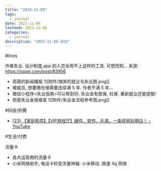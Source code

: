 ```yaml
---
title: "2023-11-09"
tags:
  - journal
date: 2023-11-09
lastmod: 2023-12-06
categories:
  - journal
description: "2023-11-09 日记"
---
```


#lines

作者失业. 设计制度,app 的人完全用不上这样的工具. 可想而知... 来源: https://sspai.com/post/83956

- 奇葩的新闻播报 ![[附件/搞笑的就业与失业图.png]]
- 被裁员, 想要缴社保需要连续满 5 年. 作者不满 5 年...
- 微信小程序<失业指南>可以帮到你. 失业金有医保, 社保. 重新就业还能提取!
- 但是失业金很难拿 ![[附件/失业金流程参考图.png]]

#科技/折腾

- [(23) 【家庭影院】【VIP游戏厅】硬件、软件、片源，一条视频玩明白！ - YouTube](https://www.youtube.com/watch?v=NXMzo4NZtfg)

#生活/付费

流量卡

- 各大运营商的流量卡
- 小米网络助手, 电话卡秒变流量神器. 小米移动.  限速 4g 网络

